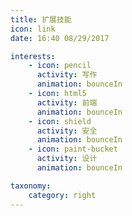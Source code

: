 ```yaml
---
title: 扩展技能
icon: link
date: 16:40 08/29/2017

interests:
    - icon: pencil
      activity: 写作
      animation: bounceIn
    - icon: html5
      activity: 前端
      animation: bounceIn
    - icon: shield
      activity: 安全
      animation: bounceIn
    - icon: paint-bucket
      activity: 设计
      animation: bounceIn

taxonomy:
    category: right
---
```

